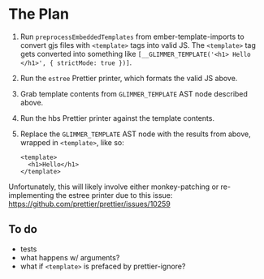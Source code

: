 # The Plan

1. Run `preprocessEmbeddedTemplates` from ember-template-imports to convert gjs files with `<template>` tags into valid JS. The `<template>` tag gets converted into something like `[__GLIMMER_TEMPLATE('<h1> Hello </h1>', { strictMode: true })]`.
1. Run the `estree` Prettier printer, which formats the valid JS above.
1. Grab template contents from `GLIMMER_TEMPLATE` AST node described above.
1. Run the hbs Prettier printer against the template contents.
1. Replace the `GLIMMER_TEMPLATE` AST node with the results from above, wrapped in `<template>`, like so:

   ```gts
   <template>
     <h1>Hello</h1>
   </template>
   ```

Unfortunately, this will likely involve either monkey-patching or re-implementing the estree printer due to this issue: https://github.com/prettier/prettier/issues/10259

## To do

- tests
- what happens w/ arguments?
- what if `<template>` is prefaced by prettier-ignore?
